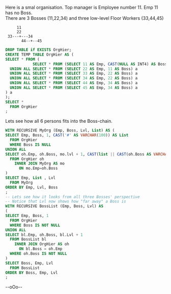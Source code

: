 Here is a smal organisation. Top manager is Employee number 11. Emp 11 has no Boss.  
There are 3 Bosses (11,22,34) and three low-level Floor Workers (33,44,45)
```
     11
     22
 33---+---34 
       44--+--45
```
```SQL
DROP TABLE if EXISTS OrgHier;
CREATE TEMP TABLE OrgHier AS (
SELECT * FROM (
            SELECT * FROM (SELECT 11 AS Emp, CAST(NULL AS INT4) AS Boss) a
  UNION ALL SELECT * FROM (SELECT 22 AS Emp, 11 AS Boss) a
  UNION ALL SELECT * FROM (SELECT 33 AS Emp, 22 AS Boss) a
  UNION ALL SELECT * FROM (SELECT 34 AS Emp, 22 AS Boss) a
  UNION ALL SELECT * FROM (SELECT 44 AS Emp, 34 AS Boss) a
  UNION ALL SELECT * FROM (SELECT 45 AS Emp, 34 AS Boss) a
) a
);
SELECT * 
  FROM OrgHier
;
```
Lets see how all 6 persons fits into the Boss-chain.  
```SQL
WITH RECURSIVE MyOrg (Emp, Boss, Lvl, List) AS (
SELECT Emp, Boss, 1, CAST('#' AS VARCHAR(100)) AS List
  FROM OrgHier
  WHERE Boss IS NULL
UNION ALL
SELECT oh.Emp, oh.Boss, mo.lvl + 1, CAST(list || CAST(oh.Boss AS VARCHAR(100)) || '#' AS VARCHAR(100)) AS List
  FROM OrgHier oh
    INNER JOIN MyOrg AS mo
      ON mo.Emp=oh.Boss
) 
SELECT Emp, List , Lvl
  FROM MyOrg
ORDER BY Emp, Lvl, Boss
;
-- Lets see how it looks from all three Bosses' perspective
-- Notice that Lvl now shows how "far away" a Boss is
WITH RECURSIVE BossList (Emp, Boss, Lvl) AS 
(
SELECT Emp, Boss, 1
  FROM OrgHier
  WHERE Boss IS NOT NULL
UNION ALL
SELECT bl.Emp, oh.Boss, bl.Lvl + 1
  FROM BossList bl
    INNER JOIN OrgHier AS oh 
      ON bl.Boss = oh.Emp
  WHERE oh.Boss IS NOT NULL
)
SELECT Boss, Emp, Lvl
  FROM BossList
ORDER BY Boss, Emp, Lvl
;
```
--oOo--
